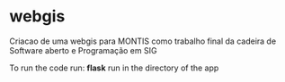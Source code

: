 # webgis
Criacao de uma webgis para MONTIS como trabalho final da cadeira de Software aberto e Programação em SIG


To run the code run: **flask** run in the directory of the app
